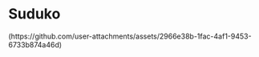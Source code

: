 
<h1 style="color=cyan">Suduko</h1>
(https://github.com/user-attachments/assets/2966e38b-1fac-4af1-9453-6733b874a46d)

